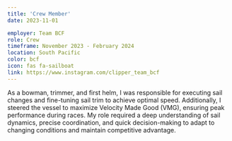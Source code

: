 ```yaml
---
title: 'Crew Member'
date: 2023-11-01

employer: Team BCF
role: Crew
timeframe: November 2023 - February 2024
location: South Pacific
color: bcf
icon: fas fa-sailboat
link: https://www.instagram.com/clipper_team_bcf
---
```


As a bowman, trimmer, and first helm, I was responsible for executing sail changes and fine-tuning sail trim to achieve optimal speed. Additionally, I steered the vessel to maximize Velocity Made Good (VMG), ensuring peak performance during races. My role required a deep understanding of sail dynamics, precise coordination, and quick decision-making to adapt to changing conditions and maintain competitive advantage.